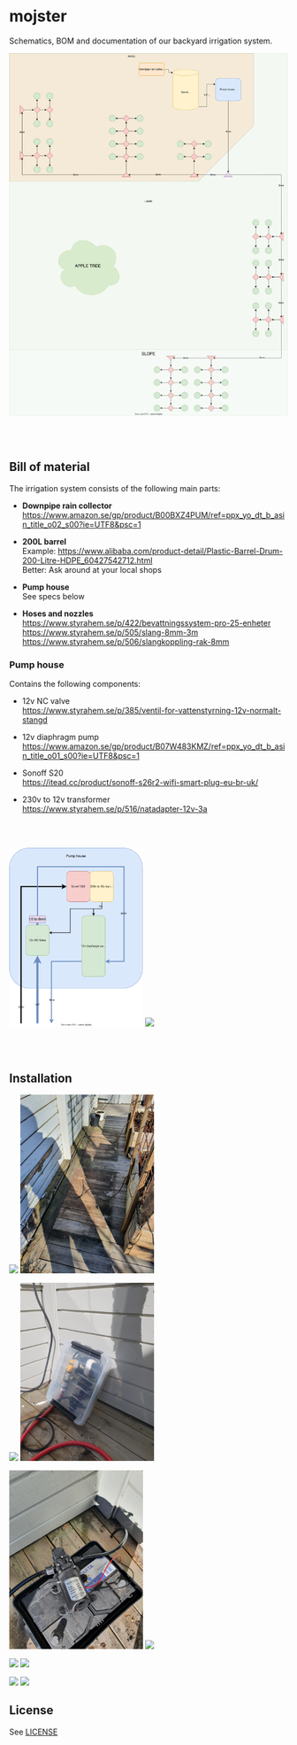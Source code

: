 # mojster
Schematics, BOM and documentation of our backyard irrigation system.

![](./irrigation-schematic.drawio.svg)

<br><br>

## Bill of material

The irrigation system consists of the following main parts:

* **Downpipe rain collector**<br>
  https://www.amazon.se/gp/product/B00BXZ4PUM/ref=ppx_yo_dt_b_asin_title_o02_s00?ie=UTF8&psc=1


* **200L barrel**<br>
  Example: https://www.alibaba.com/product-detail/Plastic-Barrel-Drum-200-Litre-HDPE_60427542712.html<br>
  Better: Ask around at your local shops

* **Pump house**<br>
  See specs below

* **Hoses and nozzles**<br>
  https://www.styrahem.se/p/422/bevattningssystem-pro-25-enheter<br>
  https://www.styrahem.se/p/505/slang-8mm-3m<br>
  https://www.styrahem.se/p/506/slangkoppling-rak-8mm


### Pump house
Contains the following components:

* 12v NC valve<br>
  https://www.styrahem.se/p/385/ventil-for-vattenstyrning-12v-normalt-stangd

* 12v diaphragm pump<br>
  https://www.amazon.se/gp/product/B07W483KMZ/ref=ppx_yo_dt_b_asin_title_o01_s00?ie=UTF8&psc=1

* Sonoff S20<br>
  https://itead.cc/product/sonoff-s26r2-wifi-smart-plug-eu-br-uk/

* 230v to 12v transformer<br>
  https://www.styrahem.se/p/516/natadapter-12v-3a

<br><br>
<p float="center">
  <img src="./pump-house-schematic.drawio.svg" width="48%" />
  <img src="pics/20220326_133642.jpg" width="48%" /> 
</p>

<br><br>


## Installation
<p float="center">
  <img src="pics/20220320_150013.jpg" width="48%" />
  <img src="pics/20220320_150008.jpg" width="48%" /> 
</p>
<p float="center">
  <img src="pics/20220320_145946.jpg" width="48%" />
  <img src="pics/20220326_135317.jpg" width="48%" /> 
</p>
<p float="center">
  <img src="pics/20220320_145923.jpg" width="48%" />
  <img src="pics/20220320_145916.jpg" width="48%" /> 
</p>
<p float="center">
  <img src="pics/20220625_165137.jpg" width="48%" />
  <img src="pics/20220625_165238.jpg" width="48%" /> 
</p>
<p float="center">
  <img src="pics/20220625_165311.jpg" width="48%" />
  <img src="pics/20220625_165338.jpg" width="48%" /> 
</p>


## License
See [LICENSE](./LICENSE)